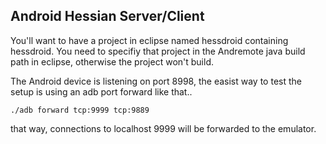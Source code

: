 Android Hessian Server/Client
------
You'll want to have a project in eclipse named hessdroid containing hessdroid. You need to specifiy that project in the Andremote java build path in eclipse, otherwise the project won't build. 

The Android device is listening on port 8998, the easist way to test the setup is using an adb port forward like that..

	./adb forward tcp:9999 tcp:9889 
	
that way, connections to localhost 9999 will be forwarded to the emulator. 